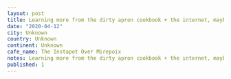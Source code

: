 ```yaml
---
layout: post
title: Learning more from the dirty apron cookbook + the internet, maybe not news to experienced folk, but amazing how many dishes start with mirepoix. Short ribs cooked in the instapot over mirepoix, and so
date: "2020-04-12"
city: Unknown
country: Unknown
continent: Unknown
cafe_name: The Instapot Over Mirepoix
notes: Learning more from the dirty apron cookbook + the internet, maybe not news to experienced folk, but amazing how many dishes start with mirepoix. Short ribs cooked in the instapot over mirepoix, and some asparagus. Feels pricey- but was maybe 20 bucks all in.
published: 1
---
```

